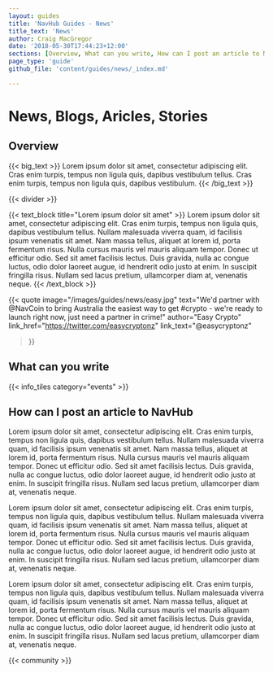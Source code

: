 ```yaml
---
layout: guides
title: 'NavHub Guides - News'
title_text: 'News'
author: Craig MacGregor
date: '2018-05-30T17:44:23+12:00'
sections: [Overview, What can you write, How can I post an article to NavHub]
page_type: 'guide'
github_file: 'content/guides/news/_index.md'

---
```


# News, Blogs, Aricles, Stories

## Overview

{{< big_text >}}
  Lorem ipsum dolor sit amet, consectetur adipiscing elit. Cras enim turpis, tempus non ligula quis, dapibus vestibulum tellus. Cras enim turpis, tempus non ligula quis, dapibus vestibulum.
{{< /big_text >}}

{{< divider >}}

{{< text_block
  title="Lorem ipsum dolor sit amet" >}}
  Lorem ipsum dolor sit amet, consectetur adipiscing elit. Cras enim turpis, tempus non ligula quis, dapibus vestibulum tellus. Nullam malesuada viverra quam, id facilisis ipsum venenatis sit amet. Nam massa tellus, aliquet at lorem id, porta fermentum risus. Nulla cursus mauris vel mauris aliquam tempor. Donec ut efficitur odio. Sed sit amet facilisis lectus. Duis gravida, nulla ac congue luctus, odio dolor laoreet augue, id hendrerit odio justo at enim. In suscipit fringilla risus. Nullam sed lacus pretium, ullamcorper diam at, venenatis neque.
{{< /text_block >}}

{{< quote
  image="/images/guides/news/easy.jpg"
  text="We'd partner with @NavCoin to bring Australia the easiest way to get #crypto - we're ready to launch right now, just need a partner in crime!"
  author="Easy Crypto"
  link_href="https://twitter.com/easycryptonz"
  link_text="@easycryptonz"
>}}

## What can you write

{{< info_tiles category="events" >}}



## How can I post an article to NavHub

Lorem ipsum dolor sit amet, consectetur adipiscing elit. Cras enim turpis, tempus non ligula quis, dapibus vestibulum tellus. Nullam malesuada viverra quam, id facilisis ipsum venenatis sit amet. Nam massa tellus, aliquet at lorem id, porta fermentum risus. Nulla cursus mauris vel mauris aliquam tempor. Donec ut efficitur odio. Sed sit amet facilisis lectus. Duis gravida, nulla ac congue luctus, odio dolor laoreet augue, id hendrerit odio justo at enim. In suscipit fringilla risus. Nullam sed lacus pretium, ullamcorper diam at, venenatis neque.

Lorem ipsum dolor sit amet, consectetur adipiscing elit. Cras enim turpis, tempus non ligula quis, dapibus vestibulum tellus. Nullam malesuada viverra quam, id facilisis ipsum venenatis sit amet. Nam massa tellus, aliquet at lorem id, porta fermentum risus. Nulla cursus mauris vel mauris aliquam tempor. Donec ut efficitur odio. Sed sit amet facilisis lectus. Duis gravida, nulla ac congue luctus, odio dolor laoreet augue, id hendrerit odio justo at enim. In suscipit fringilla risus. Nullam sed lacus pretium, ullamcorper diam at, venenatis neque.

Lorem ipsum dolor sit amet, consectetur adipiscing elit. Cras enim turpis, tempus non ligula quis, dapibus vestibulum tellus. Nullam malesuada viverra quam, id facilisis ipsum venenatis sit amet. Nam massa tellus, aliquet at lorem id, porta fermentum risus. Nulla cursus mauris vel mauris aliquam tempor. Donec ut efficitur odio. Sed sit amet facilisis lectus. Duis gravida, nulla ac congue luctus, odio dolor laoreet augue, id hendrerit odio justo at enim. In suscipit fringilla risus. Nullam sed lacus pretium, ullamcorper diam at, venenatis neque.

{{< community >}}
